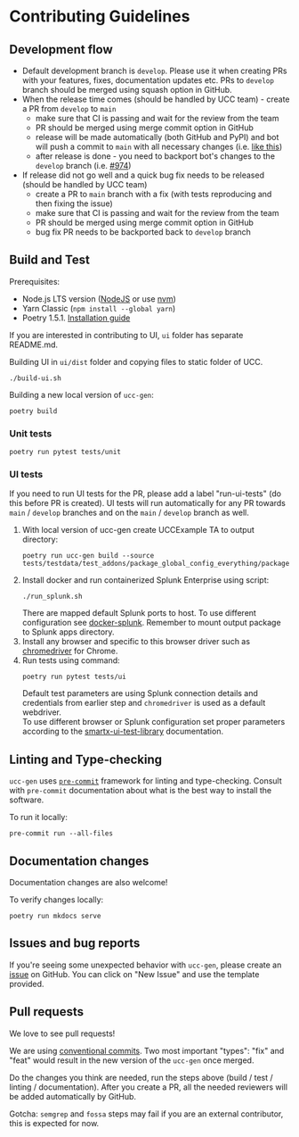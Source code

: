 # Contributing Guidelines

## Development flow

* Default development branch is `develop`. Please use it when creating PRs with your features, fixes, documentation updates etc. PRs to `develop` branch should be merged using squash option in GitHub.
* When the release time comes (should be handled by UCC team) - create a PR from `develop` to `main`
    * make sure that CI is passing and wait for the review from the team
    * PR should be merged using merge commit option in GitHub
    * release will be made automatically (both GitHub and PyPI) and bot will push a commit to `main` with all necessary changes (i.e. [like this](https://github.com/splunk/addonfactory-ucc-generator/commit/0c5e6802e1e52c37bf7131baf1b8264e5db30545))
    * after release is done - you need to backport bot's changes to the `develop` branch (i.e. [#974](https://github.com/splunk/addonfactory-ucc-generator/pull/974))
* If release did not go well and a quick bug fix needs to be released (should be handled by UCC team)
    * create a PR to `main` branch with a fix (with tests reproducing and then fixing the issue)
    * make sure that CI is passing and wait for the review from the team
    * PR should be merged using merge commit option in GitHub
    * bug fix PR needs to be backported back to `develop` branch

## Build and Test

Prerequisites:
- Node.js LTS version ([NodeJS](https://nodejs.org/en/download) or use [nvm](https://github.com/nvm-sh/nvm))
- Yarn Classic (`npm install --global yarn`)
- Poetry 1.5.1. [Installation guide](https://python-poetry.org/docs/#installing-with-the-official-installer)

If you are interested in contributing to UI, `ui` folder has separate README.md.

Building UI in `ui/dist` folder and copying files to static folder of UCC.
```
./build-ui.sh
```

Building a new local version of `ucc-gen`:

```
poetry build
```

### Unit tests

```
poetry run pytest tests/unit
```

### UI tests

If you need to run UI tests for the PR, please add a label "run-ui-tests" (do this before PR is created). 
UI tests will run automatically for any PR towards `main` / `develop` branches and on the `main` / `develop` branch as well. 

1. With local version of ucc-gen create UCCExample TA to output directory:
    ```
    poetry run ucc-gen build --source tests/testdata/test_addons/package_global_config_everything/package
    ```
2. Install docker and run containerized Splunk Enterprise using script:
    ```
    ./run_splunk.sh
    ```
   There are mapped default Splunk ports to host. To use different configuration see [docker-splunk](https://splunk.github.io/docker-splunk/). Remember to mount output package to Splunk apps directory.
3. Install any browser and specific to this browser driver such as [chromedriver](https://chromedriver.chromium.org/getting-started/) for Chrome.
4. Run tests using command:
    ```
    poetry run pytest tests/ui
    ```
   Default test parameters are using Splunk connection details and credentials from earlier step and `chromedriver` is used as a default webdriver.  
   To use different browser or Splunk configuration set proper parameters according to the [smartx-ui-test-library](https://addon-factory-smartx-ui-test-library.readthedocs.io/en/latest/how_to_use.html) documentation.

## Linting and Type-checking

`ucc-gen` uses [`pre-commit`](https://pre-commit.com) framework for linting and type-checking.
Consult with `pre-commit` documentation about what is the best way to install the software.

To run it locally:

```
pre-commit run --all-files
```

## Documentation changes

Documentation changes are also welcome!

To verify changes locally:

```
poetry run mkdocs serve
```

## Issues and bug reports

If you're seeing some unexpected behavior with `ucc-gen`, please create an [issue](https://github.com/splunk/addonfactory-ucc-generator/issues) on GitHub. You can click on "New Issue" and use the template provided.

## Pull requests

We love to see pull requests!

We are using [conventional commits](https://www.conventionalcommits.org/en/v1.0.0/).
Two most important "types": "fix" and "feat" would result in the new version of the `ucc-gen` once merged.

Do the changes you think are needed, run the steps above (build / test / linting / documentation).
After you create a PR, all the needed reviewers will be added automatically by GitHub.

Gotcha: `semgrep` and `fossa` steps may fail if you are an external contributor, this is expected for now.
